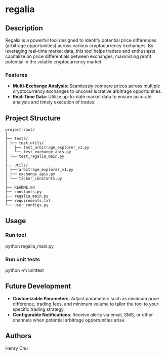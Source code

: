 # regalia

## Description
Regalia is a powerful tool designed to identify potential price differences (arbitrage opportunities) 
across various cryptocurrency exchanges. By leveraging real-time market data, this tool helps traders 
and enthusiasts capitalize on price differentials between exchanges, maximizing profit potential in 
the volatile cryptocurrency market.

### Features
- **Multi-Exchange Analysis**: Seamlessly compare prices across multiple cryptocurrency exchanges to 
uncover lucrative arbitrage opportunities.
- **Real-Time Data**: Utilize up-to-date market data to ensure accurate analysis and timely execution 
of trades.

## Project Structure
```
project-root/
│
├── tests/
│ ├── test_utils/
│   ├── test_arbitrage_explorer_v1.py
│   └── test_exchange_apis.py
│ └── test_regalia_main.py
│
├── utils/
│ ├── arbitrage_explorer_v1.py
│ ├── exchange_apis.py
│ └── ticker_constants.py
│
├── README.md
├── constants.py
├── regalia_main.py
├── requirements.txt
└── user_configs.py
```

## Usage
### Run tool
python regalia_main.py
### Run unit tests
python -m unittest

## Future Development
- **Customizable Parameters**: Adjust parameters such as minimum price difference, trading fees, and 
minimum volume to tailor the tool to your specific trading strategy.
- **Configurable Notifications**: Receive alerts via email, SMS, or other channels when potential 
arbitrage opportunities arise.

## Authors
Henry Chu

